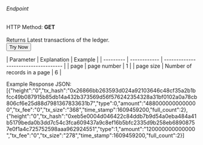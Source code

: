 <h6>Endpoint</h6>

<p id="endpoint"></p>

HTTP Method: **GET**
<br/>
<br/>
Returns Latest transactions of the ledger.
<br/>
<button class="md-button" onclick="tryNow()">Try Now</button>
<script>
   document.getElementById("endpoint").innerHTML =`http://3.38.34.30:3836/latest-transactions`
    function tryNow(){
        document.getElementById("showResult").innerHTML =""
        document.getElementById("endpoint").innerHTML =""
        fetch(`http://3.38.34.30:3836/latest-transactions`).then((res) => {
            res.json().then((res) => {
                document.getElementById("showResult").innerHTML = JSON.stringify(res)
                document.getElementById("endpoint").innerHTML =`http://3.38.34.30:3836/latest-transactions`
                })
        }).catch((err) => {
            console.log(err)
        })
    }
</script>
<p id="showResult"></p>
| Parameter | Explanation  | Example                              |
| --------- | ------------ | ------------------------------------ |
| page      | page number | 1 |
| page size      | Number of records in a page | 6 |


Example Response JSON:<br/>
[{"height":"0","tx_hash":"0x26866bb263593d024a92103646c48cf35a2b1bfcc49b087915b85db14a432b373569d56f576242354328a31bf0102a0a78cb806cf6e25d88d7981367833631b7","type":0,"amount":"4880000000000000","tx_fee":"0","tx_size":"368","time_stamp":1609459200,"full_count":2},{"height":"0","tx_hash":"0xeb5e0004d046422c84ddb7b9d54a0eba484a41b5179beda0b3dd7c54c3fca609437a9c8ef16b5bfc2335d9b258eb68908757e0f1a4c725752598aaa962924551","type":1,"amount":"120000000000000","tx_fee":"0","tx_size":"278","time_stamp":1609459200,"full_count":2}]